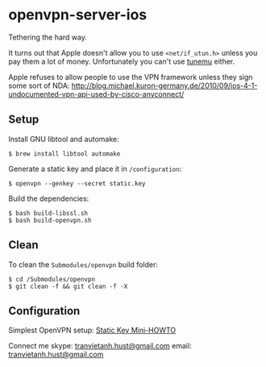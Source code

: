 openvpn-server-ios
==================

Tethering the hard way.

It turns out that Apple doesn't allow you to use `<net/if_utun.h>` unless you pay them a lot of money. Unfortunately you can't use [tunemu](https://github.com/friedrich/hans/blob/master/src/tunemu.c) either. 

Apple refuses to allow people to use the VPN framework unless they sign some sort of NDA: http://blog.michael.kuron-germany.de/2010/09/ios-4-1-undocumented-vpn-api-used-by-cisco-anyconnect/

## Setup

Install GNU libtool and automake:

	$ brew install libtool automake
	
Generate a static key and place it in `/configuration`: 

	$ openvpn --genkey --secret static.key
	
Build the dependencies:

    $ bash build-libssl.sh
    $ bash build-openvpn.sh
    
## Clean

To clean the `Submodules/openvpn` build folder:
	
	$ cd /Submodules/openvpn
    $ git clean -f && git clean -f -X
    
## Configuration

Simplest OpenVPN setup: [Static Key Mini-HOWTO](http://openvpn.net/index.php/open-source/documentation/miscellaneous/78-static-key-mini-howto.html)

Connect me
skype: tranvietanh.hust@gmail.com
email: tranvietanh.hust@gmail.com

